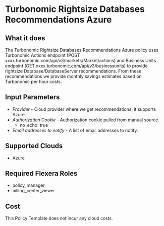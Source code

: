 # Turbonomic Rightsize Databases Recommendations Azure

## What it does

The Turbonomic Rightsize Databases Recommendations Azure policy uses Turbonomic Actions endpoint (POST xxxx.turbonomic.com/api/v3/markets/Market/actions) and Business Units endpoint (GET xxxx.turbonomic.com/api/v3/businessunits) to provide rightsize Database/DatabaseServer recommendations. From these recommendations we provide monthly savings estimates based on Turbonomic per hour costs.

## Input Parameters

- *Provider* - Cloud provider where we get recommendations, it supports Azure.
- *Authorization Cookie* - Authorization cookie pulled from manual source.
  - no_echo: true
- *Email addresses to notify* - A list of email addresses to notify.

## Supported Clouds

- Azure

## Required Flexera Roles

- policy_manager
- billing_center_viewer

## Cost

This Policy Template does not incur any cloud costs.
